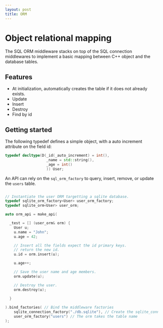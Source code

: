 ```yaml
---
layout: post
title: ORM
---
```


Object relational mapping
===========================

The SQL ORM middleware stacks on top of the SQL connection middlewares
to implement a basic mapping between C++ object and the database tables.

## Features

  - At initialization, automatically creates the table if it does not already exists.
  - Update
  - Insert
  - Destroy
  - Find by id

## Getting started

The following typedef defines a simple object, with a auto increment attribute on
the field id:

```c++
typedef decltype(D(_id(_auto_increment) = int(),
                   _name = std::string(),
                   _age = int()
                   )) User;
```

An API can rely on the ```sql_orm_factory``` to query, insert, remove,
or update the ```users``` table.

```c++

// Instantiate the user ORM targetting a sqlite database.
typedef sqlite_orm_factory<User> user_orm_factory;
typedef sqlite_orm<User> user_orm;

auto orm_api = make_api(

  _test = [] (user_orm& orm) {
    User u;
    u.name = "John";
    u.age = 42;

    // Insert all the fields expect the id primary keys.
    // return the new id.
    u.id = orm.insert(u);

    u.age++;

    // Save the user name and age members.
    orm.update(u);

    // Destroy the user.
    orm.destroy(u);
    
  }    

).bind_factories( // Bind the middleware factories
    sqlite_connection_factory("./db.sqlite"), // Create the sqlite_connection
    user_orm_factory("users") // The orm takes the table name
);

```
